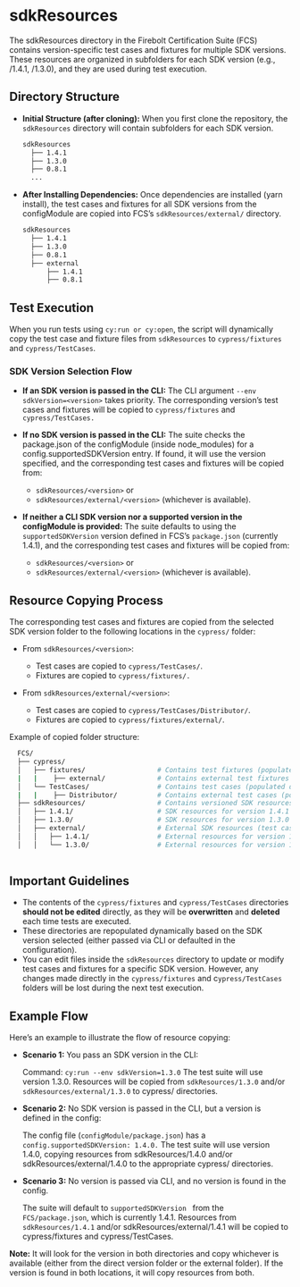 # sdkResources
The sdkResources directory in the Firebolt Certification Suite (FCS) contains version-specific test cases and fixtures for multiple SDK versions. These resources are organized in subfolders for each SDK version (e.g., /1.4.1, /1.3.0), and they are used during test execution.

## Directory Structure
- **Initial Structure (after cloning):** When you first clone the repository, the `sdkResources` directory will contain subfolders for each SDK version.
  ```bash 
  sdkResources
    ├── 1.4.1
    ├── 1.3.0
    ├── 0.8.1
    ...
- **After Installing Dependencies:**  Once dependencies are installed (yarn install), the test cases and fixtures for all SDK versions from the configModule are copied into FCS’s `sdkResources/external/` directory.
  ```bash
  sdkResources
    ├── 1.4.1
    ├── 1.3.0
    ├── 0.8.1
    ├── external
        ├── 1.4.1
        ├── 0.8.1   
## Test Execution
When you run tests using `cy:run or cy:open`, the script will dynamically copy the test case and fixture files from `sdkResources` to `cypress/fixtures` and `cypress/TestCases`.

### SDK Version Selection Flow
- **If an SDK version is passed in the CLI:**
The CLI argument `--env sdkVersion=<version>` takes priority. The corresponding version’s test cases and fixtures will be copied to `cypress/fixtures` and `cypress/TestCases.`

- **If no SDK version is passed in the CLI:**
The suite checks the package.json of the configModule (inside node_modules) for a config.supportedSDKVersion entry. If found, it will use the version specified, and the corresponding test cases and fixtures will be copied from:
    - `sdkResources/<version>` or
    - `sdkResources/external/<version>` (whichever is available).

- **If neither a CLI SDK version nor a supported version in the configModule is provided:** The suite defaults to using the `supportedSDKVersion` version defined in FCS’s `package.json` (currently 1.4.1), and the corresponding test cases and fixtures will be copied from: 
    - `sdkResources/<version>` or
    - `sdkResources/external/<version>` (whichever is available).

## Resource Copying Process
The corresponding test cases and fixtures are copied from the selected SDK version folder to the following locations in the `cypress/` folder:

- From `sdkResources/<version>`: 
    - Test cases are copied to `cypress/TestCases/`.
    - Fixtures are copied to `cypress/fixtures/.`
- From `sdkResources/external/<version>`:

    - Test cases are copied to `cypress/TestCases/Distributor/`.
    - Fixtures are copied to `cypress/fixtures/external/`.

Example of copied folder structure:

  ```bash
    FCS/
    ├── cypress/
    │   ├── fixtures/                  # Contains test fixtures (populated during execution)
    |   |    ├── external/             # Contains external test fixtures (populated during execution)
    │   └── TestCases/                 # Contains test cases (populated during execution)
    |   |    ├── Distributor/          # Contains external test cases (populated during execution)
    ├── sdkResources/                  # Contains versioned SDK resources (test cases & fixtures)
    │   ├── 1.4.1/                     # SDK resources for version 1.4.1
    │   ├── 1.3.0/                     # SDK resources for version 1.3.0
    │   ├── external/                  # External SDK resources (test cases & fixtures)
    │   │   ├── 1.4.1/                 # External resources for version 1.4.1
    │   │   └── 1.3.0/                 # External resources for version 1.3.0
    
```
## Important Guidelines
- The contents of the `cypress/fixtures` and `cypress/TestCases` directories **should not be edited** directly, as they will be **overwritten** and **deleted** each time tests are executed.
- These directories are repopulated dynamically based on the SDK version selected (either passed via CLI or defaulted in the configuration).
- You can edit files inside the `sdkResources` directory to update or modify test cases and fixtures for a specific SDK version. However, any changes made directly in the `cypress/fixtures` and c`ypress/TestCases` folders will be lost during the next test execution.

## Example Flow
Here’s an example to illustrate the flow of resource copying:

- **Scenario 1:** You pass an SDK version in the CLI:

    Command: `cy:run --env sdkVersion=1.3.0`
    The test suite will use version 1.3.0. Resources will be copied from `sdkResources/1.3.0` and/or `sdkResources/external/1.3.0`  to cypress/ directories.
    
- **Scenario 2:** No SDK version is passed in the CLI, but a version is defined in the config:

    The config file (`configModule/package.json`) has a `config.supportedSDKVersion: 1.4.0.`
    The test suite will use version 1.4.0, copying resources from sdkResources/1.4.0 and/or sdkResources/external/1.4.0 to the appropriate cypress/ directories.

- **Scenario 3:** No version is passed via CLI, and no version is found in the config. 

    The suite will default to `supportedSDKVersion ` from the `FCS/package.json`, which is currently 1.4.1. Resources from `sdkResources/1.4.1` and/or sdkResources/external/1.4.1 will be copied to cypress/fixtures and cypress/TestCases.

**Note:** It will look for the version in both directories and copy whichever is available (either from the direct version folder or the external folder). If the version is found in both locations, it will copy resources from both.